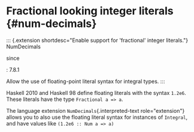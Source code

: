 Fractional looking integer literals {#num-decimals}
===================================

::: {.extension shortdesc="Enable support for 'fractional' integer literals."}
NumDecimals

since

:   7.8.1

Allow the use of floating-point literal syntax for integral types.
:::

Haskell 2010 and Haskell 98 define floating literals with the syntax
`1.2e6`. These literals have the type `Fractional a => a`.

The language extension `NumDecimals`{.interpreted-text role="extension"}
allows you to also use the floating literal syntax for instances of
`Integral`, and have values like `(1.2e6 :: Num a => a)`
